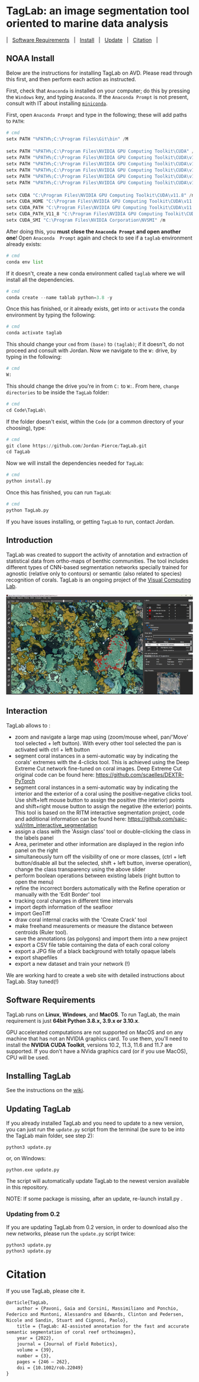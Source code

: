 # TagLab: an image segmentation tool oriented to marine data analysis

| &nbsp; [Software Requirements](#software-requirements) &nbsp; | &nbsp; [Install](#installing-taglab) &nbsp; | &nbsp; [Update](#updating-taglab) &nbsp; | &nbsp; [Citation](#citation) &nbsp; |

## NOAA Install

Below are the instructions for installing TagLab on AVD. Please read through this first, and then perform each action as instructed.

First, check that `Anaconda` is installed on your computer; do this by pressing the `Windows` key, and typing `Anaconda`. If the `Anaconda Prompt` is not present, consult with IT about installing 
[`miniconda`](https://docs.conda.io/projects/miniconda/en/latest/).

First, open `Anaconda Prompt` and type in the following; these will add paths to `PATH`:
```python
# cmd
setx PATH "%PATH%;C:\Program Files\Git\bin" /M

setx PATH "%PATH%;C:\Program Files\NVIDIA GPU Computing Toolkit\CUDA" /M
setx PATH "%PATH%;C:\Program Files\NVIDIA GPU Computing Toolkit\CUDA\v11.8" /M
setx PATH "%PATH%;C:\Program Files\NVIDIA GPU Computing Toolkit\CUDA\v11.8\bin" /M
setx PATH "%PATH%;C:\Program Files\NVIDIA GPU Computing Toolkit\CUDA\v11.8\lib\x64" /M
setx PATH "%PATH%;C:\Program Files\NVIDIA GPU Computing Toolkit\CUDA\v11.8\include" /M
setx PATH "%PATH%;C:\Program Files\NVIDIA GPU Computing Toolkit\CUDA\v11.8\lbnvvp" /M

setx CUDA "C:\Program Files\NVIDIA GPU Computing Toolkit\CUDA\v11.8" /m
setx CUDA_HOME "C:\Program Files\NVIDIA GPU Computing Toolkit\CUDA\v11.8" /m
setx CUDA_PATH "C:\Program Files\NVIDIA GPU Computing Toolkit\CUDA\v11.8" /m
setx CUDA_PATH_V11_8 "C:\Program Files\NVIDIA GPU Computing Toolkit\CUDA\v11.8" /m
setx CUDA_SMI "C:\Program Files\NVIDIA Corporation\NVSMI" /m
```

After doing this, you **must close the `Anaconda Prompt` and open another one**! Open `Anaconda 
Prompt` again and check to see if a `taglab` environment already exists:
```python
# cmd
conda env list
```

If it doesn't, create a new conda environment called `taglab` where we will install all the dependencies.
```python
# cmd
conda create --name tablab python=3.8 -y
```

Once this has finished, or it already exists, get into or `activate` the conda environment by typing the following:
```python
# cmd
conda activate taglab
```

This should change your `cmd` from `(base)` to `(taglab)`; if it doesn't, do not proceed and consult with Jordan. Now we navigate to the `W:` drive, by typing in the following:
```python
# cmd
W:
```

This should change the drive you're in from `C:` to `W:`. From here, `change directories` to be inside the `TagLab` folder:
```python
# cmd
cd Code\TagLab\
```

If the folder doesn't exist, within the `Code` (or a common directory of your choosing), type:
```python
# cmd
git clone https://github.com/Jordan-Pierce/TagLab.git
cd TagLab
```

Now we will install the dependencies needed for `TagLab`:
```python
# cmd
python install.py
```

Once this has finished, you can run `TagLab`:
```python
# cmd
python TagLab.py
```

If you have issues installing, or getting `TagLab` to run, contact Jordan.

## Introduction

TagLab was created to support the activity of annotation and extraction of statistical data from ortho-maps of benthic communities. The tool includes different types of CNN-based segmentation networks specially trained for agnostic (relative only to contours) or semantic (also related to species) recognition of corals. TagLab is an ongoing project of the  [Visual Computing Lab](https://vcg.isti.cnr.it).

![ScreenShot](screenshot.jpg)


## Interaction
TagLab allows to :

- zoom and navigate a large map using (zoom/mouse wheel, pan/'Move' tool selected + left button). With every other tool selected the pan is activated with ctrl + left button
- segment coral instances in a semi-automatic way by indicating the corals' extremes with the 4-clicks tool. This is achieved using the Deep Extreme Cut network fine-tuned on coral images. Deep Extreme Cut original code can be found here: https://github.com/scaelles/DEXTR-PyTorch
- segment coral instances in a semi-automatic way by indicating the interior and the exterior of a coral using the positive-negative clicks tool. Use shift+left mouse button to assign the positive (the interior) points and shift+right mouse button to assign the negative (the exterior) points. This tool is based on the RITM interactive segmentation project, code and additional information can be found here: https://github.com/saic-vul/ritm_interactive_segmentation
- assign a class with the 'Assign class' tool or double-clicking the class in the labels panel
- Area, perimeter and other information are displayed in the region info panel on the right
- simultaneously turn off the visibility of one or more classes, (ctrl + left button/disable all but the selected, shift + left button, inverse operation), change the class transparency using the above slider
- perform boolean operations between existing labels (right button to open the menu)
- refine the incorrect borders automatically with the Refine operation or manually with the 'Edit Border' tool
- tracking coral changes in different time intervals
- import depth information of the seafloor
- import GeoTiff
- draw coral internal cracks with the 'Create Crack' tool
- make freehand measurements or measure the distance between centroids (Ruler tool).
- save the annotations (as polygons) and import them into a new project
- export a CSV file table containing the data of each coral colony
- export a JPG file of a black background with totally opaque labels
- export shapefiles
- export a new dataset and train your network (!)

We are working hard to create a web site with detailed instructions about TagLab. Stay tuned(!)


## Software Requirements


TagLab runs on __Linux__, __Windows__, and __MacOS__. To run TagLab, the main requirement is just __64bit Python 3.8.x, 3.9.x or 3.10.x__.

GPU accelerated computations are not supported on MacOS and on any machine that has not an NVIDIA graphics card.
To use them, you'll need to install the __NVIDIA CUDA Toolkit__, versions 10.2, 11.3, 11.6 and 11.7 are supported.
If you don't have a NVida graphics card (or if you use MacOS), CPU will be used.

## Installing TagLab

See the instructions on the [wiki](https://github.com/cnr-isti-vclab/TagLab/wiki/Install-TagLab).

## Updating TagLab

If you already installed TagLab and you need to update to a new version, you can just run the `update.py` script from the terminal (be sure to be into the TagLab main folder, see step 2):

```
python3 update.py
```
or, on Windows:

```
python.exe update.py
```

The script will automatically update TagLab to the newest version available in this repository.

NOTE: If some package is missing, after an update, re-launch install.py .

### Updating from 0.2

If you are updating TagLab from 0.2 version, in order to download also the new networks, please run the `update.py` script twice:

```
python3 update.py
python3 update.py
```


# Citation

If you use TagLab, please cite it.

```
@article{TagLab,
	author = {Pavoni, Gaia and Corsini, Massimiliano and Ponchio, Federico and Muntoni, Alessandro and Edwards, Clinton and Pedersen, Nicole and Sandin, Stuart and Cignoni, Paolo},
	title = {TagLab: AI-assisted annotation for the fast and accurate semantic segmentation of coral reef orthoimages},
	year = {2022},
	journal = {Journal of Field Robotics},
	volume = {39},
	number = {3},
	pages = {246 – 262},
	doi = {10.1002/rob.22049}
}
```